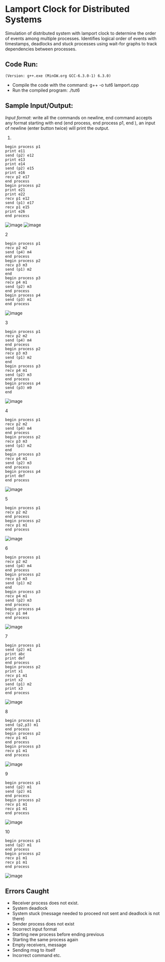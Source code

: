 # Lamport Clock for Distributed Systems
Simulation of distributed system with lamport clock to determine the order of events among multiple processes. Identifies logical order of events with timestamps, deadlocks and stuck processes using wait-for graphs to track dependencies between processes.
## Code Run:
`(Version: g++.exe (MinGW.org GCC-6.3.0-1) 6.3.0)`
- Compile the code with the command: g++ -o tut6 lamport.cpp
- Run the compiled program: ./tut6

## Sample Input/Output:
*Input format*: write all the commands on newline, end command accepts any format starting with end  (end process, end process p1, end ), an input of newline (enter button twice) will print the output.

1. 
```
begin process p1
print e11
send (p2) e12
print e13
print e14
send (p2) e15
print e16
recv p2 e17
end process
begin process p2
print e21
print e22
recv p1 e12
send (p1) e17
recv p1 e15
print e26
end process
```
![image](https://github.com/Richa-iitr/AOS-2023/assets/76250660/46f69333-8583-49a9-9ec3-55782a787331)
![image](https://github.com/Richa-iitr/AOS-2023/assets/76250660/359796ee-adda-4e88-8681-98c7e632ab5f)

2
```
begin process p1
recv p2 m2
send (p4) m4
end process
begin process p2
recv p3 m3
send (p1) m2
end
begin process p3
recv p4 m1
send (p2) m3
end process
begin process p4
send (p3) m1
end process
```
![image](https://github.com/Richa-iitr/AOS-2023/assets/76250660/f2172613-eb72-4872-89a5-fc44a1bf6134)


3
```
begin process p1
recv p2 m2
send (p4) m4
end process
begin process p2
recv p3 m3
send (p1) m2
end
begin process p3
recv p4 m1
send (p2) m3
end process
begin process p4
send (p3) m9
end
```
![image](https://github.com/Richa-iitr/AOS-2023/assets/76250660/262d4def-45da-4e40-acf5-7e0386977e3a)

4
```
begin process p1
recv p2 m2
send (p4) m4
end process
begin process p2
recv p3 m3
send (p1) m2
end
begin process p3
recv p4 m1
send (p2) m3
end process
begin process p4
print def
end process
```
![image](https://github.com/Richa-iitr/AOS-2023/assets/76250660/d072ae15-4d82-4dd6-a816-f9e50f2b1a9c)

5
```
begin process p1
recv p2 m2
end process
begin process p2
recv p1 m1
end process
```
![image](https://github.com/Richa-iitr/AOS-2023/assets/76250660/09638c79-aff0-42ed-8772-2832873d1e09)

6
```
begin process p1
recv p2 m2
send (p4) m4
end process
begin process p2
recv p3 m3
send (p1) m2
end
begin process p3
recv p4 m1
send (p2) m3
end process
begin process p4
recv p1 m4
end process
```
![image](https://github.com/Richa-iitr/AOS-2023/assets/76250660/9e5b5f20-b4c7-4df9-bea6-c3bee54cb06d)

7
```
begin process p1
send (p2) m1
print abc
print def
end process
begin process p2
print x1
recv p1 m1
print x2
send (p1) m2
print x3
end process
```
![image](https://github.com/Richa-iitr/AOS-2023/assets/76250660/3fc8dd7f-31c4-4dce-94f5-1747ac3662a8)

8
```
begin process p1
send (p2,p3) m1
end process
begin process p2
recv p1 m1
end process
begin process p3
recv p1 m1
end process

```
![image](https://github.com/Richa-iitr/AOS-2023/assets/76250660/7ce94fa4-56eb-4ee5-a43e-b9b44d00e15f)

9
```
begin process p1
send (p2) m1
send (p2) m1
end process
begin process p2
recv p1 m1
recv p1 m1
end process
```
![image](https://github.com/Richa-iitr/AOS-2023/assets/76250660/d8d757a3-d95e-4ec2-b784-d0bc7d666ba5)

10
```
begin process p1
send (p2) m1
end process
begin process p2
recv p1 m1
recv p1 m1
end process
```
![image](https://github.com/Richa-iitr/AOS-2023/assets/76250660/860f9ca8-ffc4-4eab-b617-52d7f8e13902)

## Errors Caught
- Receiver process does not exist.
- System deadlock
- System stuck (message needed to proceed not sent and deadlock is not there)
- Sender process does not exist
- Incorrect input format
- Starting new process before ending previous
- Starting the same process again
- Empty receivers, message
- Sending msg to itself
- Incorrect command etc.


